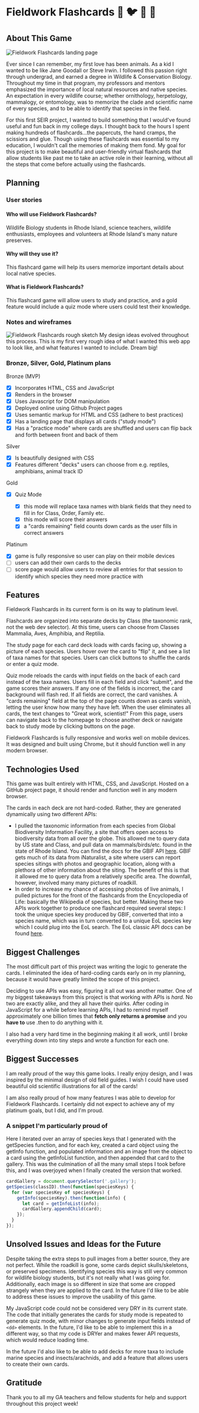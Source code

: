 # Fieldwork Flashcards :bear: :bird: :frog: :snake:

## About This Game

![Fieldwork Flashcards landing page](https://i.imgur.com/gumIvXe.png)

Ever since I can remember, my first love has been animals. As a kid I wanted to be like Jane Goodall or Steve Irwin. I followed this passion right through undergrad, and earned a degree in Wildlife & Conservation Biology. Throughout my time in that program, my professors and mentors emphasized the importance of local natural resources and native species. An expectation in every wildlife course; whether ornithology, herpetology, mammalogy, or entomology, was to memorize the clade and scientific name of every species, and to be able to identify that species in the field.

For this first SEIR project, I wanted to build something that I would've found useful and fun back in my college days. I thought back to the hours I spent making hundreds of flashcards...the papercuts, the hand cramps, the scissiors and glue. Though using these flashcards was essential to my education, I wouldn't call the memories of making them fond. My goal for this project is to make beautiful and user-friendly virtual flashcards that allow students like past me to take an active role in their learning, without all the steps that come before actually using the flashcards.

## Planning

### User stories

#### Who will use Fieldwork Flashcards?

Wildlife Biology students in Rhode Island, science teachers, wildlife enthusiasts, employees and volunteers at Rhode Island's many nature preserves.

#### Why will they use it?

This flashcard game will help its users memorize important details about local native species.

#### What is Fieldwork Flashcards?

This flashcard game will allow users to study and practice, and a gold feature would include a quiz mode where users could test their knowledge.

### Notes and wireframes

![Fieldwork Flashcards rough sketch](https://i.imgur.com/jyyQAAW.jpg)
My design ideas evolved throughout this process. This is my first very rough idea of what I wanted this web app to look like, and what features I wanted to include. Dream big!

### Bronze, Silver, Gold, Platinum plans

Bronze (MVP)

- [x] Incorporates HTML, CSS and JavaScript
- [x] Renders in the browser
- [x] Uses Javascript for DOM manipulation
- [x] Deployed online using Github Project pages
- [x] Uses semantic markup for HTML and CSS (adhere to best practices)
- [x] Has a landing page that displays all cards ("study mode")
- [x] Has a "practice mode" where cards are shuffled and users can flip back and forth between front and back of them

Silver

- [x] Is beautifully designed with CSS
- [x] Features different "decks" users can choose from e.g. reptiles, amphibians, animal track ID

Gold

- [x] Quiz Mode

  - [x] this mode will replace taxa names with blank fields that they need to fill in for Class, Order, Family etc.
  - [x] this mode will score their answers
  - [x] a "cards remaining" field counts down cards as the user fills in correct answers

Platinum

- [x] game is fully responsive so user can play on their mobile devices
- [ ] users can add their own cards to the decks
- [ ] score page would allow users to review all entries for that session to identify which species they need more practice with

## Features

Fieldwork Flashcards in its current form is on its way to platinum level.

Flashcards are organized into separate decks by Class (the taxonomic rank, not the web dev selector). At this time, users can choose from Classes Mammalia, Aves, Amphibia, and Reptilia.

The study page for each card deck loads with cards facing up, showing a picture of each species. Users hover over the card to "flip" it, and see a list of taxa names for that species. Users can click buttons to shuffle the cards or enter a quiz mode.

Quiz mode reloads the cards with input fields on the back of each card instead of the taxa names. Users fill in each field and click "submit", and the game scores their answers. If any one of the fields is incorrect, the card background will flash red. If all fields are correct, the card vanishes. A "cards remaining" field at the top of the page counts down as cards vanish, letting the user know how many they have left. When the user eliminates all cards, the text changes to "Great work, scientist!" From this page, users can navigate back to the homepage to choose another deck or navigate back to study mode by clicking buttons on the page.

Fieldwork Flashcards is fully responsive and works well on mobile devices. It was designed and built using Chrome, but it should function well in any modern browser.

## Technologies Used

This game was built entirely with HTML, CSS, and JavaScript. Hosted on a GitHub project page, it should render and function well in any modern browser.

The cards in each deck are not hard-coded. Rather, they are generated dynamically using two different APIs:

- I pulled the taxonomic information from each species from Global Biodiversity Information Facility, a site that offers open access to biodiversity data from all over the globe. This allowed me to query data by US state and Class, and pull data on mammals/birds/etc. found in the state of Rhode Island. You can find the docs for the GBIF API [here](https://www.gbif.org/developer/summary). GBIF gets much of its data from iNaturalist, a site where users can report species sitings with photos and geographic location, along with a plethora of other information about the siting. The benefit of this is that it allowed me to query data from a relatively specific area. The downfall, however, involved many many pictures of roadkill.
- In order to increase my chance of accessing photos of live animals, I pulled pictures for the front of the flashcards from the Encyclopedia of Life: basically the Wikipedia of species, but better. Making these two APIs work together to produce one flashcard required several steps: I took the unique species key produced by GBIF, converted that into a species name, which was in turn converted to a unique EoL species key which I could plug into the EoL search. The EoL classic API docs can be found [here](https://eol.org/docs/what-is-eol/data-services/classic-apis).

## Biggest Challenges

The most difficult part of this project was writing the logic to generate the cards. I eliminated the idea of hard-coding cards early on in my planning, because it would have greatly limited the scope of this project.

Deciding to use APIs was easy, figuring it all out was another matter. One of my biggest takeaways from this project is that working with APIs is _hard_. No two are exactly alike, and they all have their quirks. After coding in JavaScript for a while before learning APIs, I had to remind myself approximately one billion times that **fetch only returns a promise** and you **have to** use .then to do anything with it.

I also had a very hard time in the beginning making it all work, until I broke everything down into tiny steps and wrote a function for each one.

## Biggest Successes

I am really proud of the way this game looks. I really enjoy design, and I was inspired by the minimal design of old field guides. I wish I could have used beautiful old scientific illustrations for all of the cards!

I am also really proud of how many features I was able to develop for Fieldwork Flashcards. I certainly did not expect to achieve any of my platinum goals, but I did, and I'm proud.

### A snippet I'm particularly proud of

Here I iterated over an array of species keys that I generated with the getSpecies function, and for each key, created a card object using the getInfo function, and populated information and an image from the object to a card using the getInfoList function, and then appended that card to the gallery. This was the culmination of all the many small steps I took before this, and I was overjoyed when I finally created the version that worked.

```javascript
cardGallery = document.querySelector('.gallery');
getSpecies(classID).then(function(speciesKeys) {
  for (var speciesKey of speciesKeys) {
    getInfo(speciesKey).then(function(info) {
      let card = getInfoList(info);
      cardGallery.appendChild(card);
    });
  }
});
```

## Unsolved Issues and Ideas for the Future

Despite taking the extra steps to pull images from a better source, they are not perfect. While the roadkill is gone, some cards depict skulls/skeletons, or preserved specimens. Identifying species this way is still very common for wildlife biology students, but it's not really what I was going for. Additionally, each image is so different in size that some are cropped strangely when they are applied to the card. In the future I'd like to be able to address these issues to improve the usability of this game.

My JavaScript code could not be considered very DRY in its current state. The code that initially generates the cards for study mode is repeated to generate quiz mode, with minor changes to generate input fields instead of `<dd>` elements. In the future, I'd like to be able to implement this in a different way, so that my code is DRYer and makes fewer API requests, which would reduce loading time.

In the future I'd also like to be able to add decks for more taxa to include marine species and insects/arachnids, and add a feature that allows users to create their own cards.

## Gratitude

Thank you to all my GA teachers and fellow students for help and support throughout this project week!
